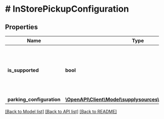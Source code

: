 # # InStorePickupConfiguration

## Properties

Name | Type | Description | Notes
------------ | ------------- | ------------- | -------------
**is_supported** | **bool** | When true, in-store pickup is supported by the supply source (default: &#x60;isSupported&#x60; value in &#x60;PickupChannel&#x60;). | [optional]
**parking_configuration** | [**\OpenAPI\Client\Model\supplysources\ParkingConfiguration**](ParkingConfiguration.md) |  | [optional]

[[Back to Model list]](../../README.md#models) [[Back to API list]](../../README.md#endpoints) [[Back to README]](../../README.md)
